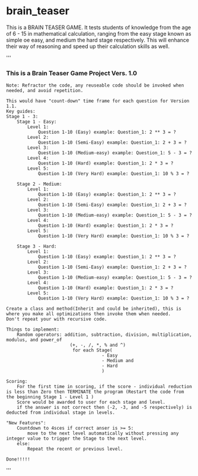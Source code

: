 # brain_teaser
This is a BRAIN TEASER GAME. It tests students of knowledge from the age of 6 - 15 in mathematical calculation, ranging from the easy stage known as simple oe easy, and medium the hard stage respectively. This will enhance their way of reasoning and speed up their calculation skills as well.


'''
### This is a Brain Teaser Game Project Vers. 1.0
    
    Note: Refractor the code, any reuseable code should be invoked when needed, and avoid repetition.

    This would have "count-down" time frame for each question for Version 1.1. 
    Key guides:
    Stage 1 - 3:
        Stage 1 - Easy:
            Level 1:
                Question 1-10 (Easy) example: Question_1: 2 ** 3 = ? 
            Level 2:
                Question 1-10 (Semi-Easy) example: Question_1: 2 + 3 = ?
            Level 3:
                Question 1-10 (Medium-easy) example: Question_1: 5 - 3 = ?
            Level 4:
                Question 1-10 (Hard) example: Question_1: 2 * 3 = ?
            Level 5:
                Question 1-10 (Very Hard) example: Question_1: 10 % 3 = ?
        
        Stage 2 - Medium:
            Level 1:
                Question 1-10 (Easy) example: Question_1: 2 ** 3 = ? 
            Level 2:
                Question 1-10 (Semi-Easy) example: Question_1: 2 + 3 = ?
            Level 3:
                Question 1-10 (Medium-easy) example: Question_1: 5 - 3 = ?
            Level 4:
                Question 1-10 (Hard) example: Question_1: 2 * 3 = ?
            Level 5:
                Question 1-10 (Very Hard) example: Question_1: 10 % 3 = ?
        
        Stage 3 - Hard:
            Level 1:
                Question 1-10 (Easy) example: Question_1: 2 ** 3 = ? 
            Level 2:
                Question 1-10 (Semi-Easy) example: Question_1: 2 + 3 = ?
            Level 3:
                Question 1-10 (Medium-easy) example: Question_1: 5 - 3 = ?
            Level 4:
                Question 1-10 (Hard) example: Question_1: 2 * 3 = ?
            Level 5:
                Question 1-10 (Very Hard) example: Question_1: 10 % 3 = ?
    
    Create a class and method(Inherit and could be inherited), this is where you make all optimizations then invoke them when needed.
    Don't repeat your with recursive code. 

    Things to implement:
        Random operators: addition, subtraction, division, multiplication, modulus, and power_of
                            (+, -, /, *, % and ^)
                             for each Stage(         
                                        - Easy 
                                        - Medium and 
                                        - Hard
                                        )

    Scoring:
        For the first time in scoring, if the score - individual reduction is less than Zero then TERMINATE the program (Restart the code from the beginning Stage 1 - Level 1 )
        Score would be awarded to user for each stage and level.
        if the answer is not correct then (-2, -3, and -5 respectively) is deducted from individual stage in levels.
    
    "New Features":
        Countdown to 4sces if correct anser is >= 5:
            move to the next level automatically without pressing any integer value to trigger the Stage to the next level.
        else:
            Repeat the recent or previous level.
        
    Done!!!!!
'''